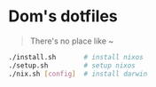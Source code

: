 # Dom's dotfiles

> There's no place like ~

```sh
./install.sh       # install nixos
./setup.sh         # setup nixos
./nix.sh [config]  # install darwin
```
